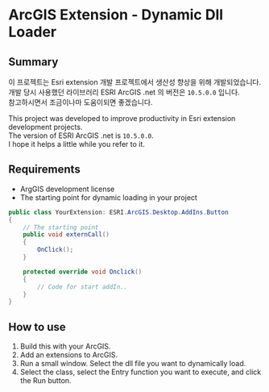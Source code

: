 # ArcGIS Extension - Dynamic Dll Loader

## Summary
이 프로젝트는 Esri extension 개발 프로젝트에서 생산성 향상을 위해 개발되었습니다.   
개발 당시 사용했던 라이브러리 ESRI ArcGIS .net 의 버전은 `10.5.0.0` 입니다.  
참고하시면서 조금이나마 도움이되면 좋겠습니다. 

This project was developed to improve productivity in Esri extension development projects.  
The version of ESRI ArcGIS .net is `10.5.0.0`.  
I hope it helps a little while you refer to it.

## Requirements
- ArgGIS development license
- The starting point for dynamic loading in your project
``` cs
public class YourExtension: ESRI.ArcGIS.Desktop.AddIns.Button
{
    // The starting point
    public void externCall()
    {
        OnClick();
    }

    protected override void Onclick() 
    {
        // Code for start addIn..
    }
}
```

## How to use
1. Build this with your ArcGIS.
2. Add an extensions to ArcGIS.
3. Run a small window. Select the dll file you want to dynamically load.
4. Select the class, select the Entry function you want to execute, and click the Run button.